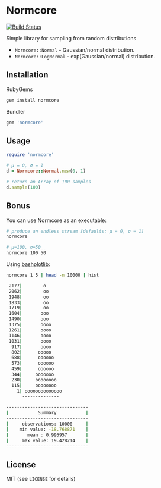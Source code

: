 # Normcore

[![Build Status](https://travis-ci.org/pivotbio/normcore.svg?branch=master)](https://travis-ci.org/pivotbio/normcore)

Simple library for sampling from random distributions

- `Normcore::Normal` - Gaussian/normal distribution.
- `Normcore::LogNormal` - exp(Gaussian/normal) distribution.

## Installation

RubyGems

```bash
gem install normcore
```

Bundler

```ruby
gem 'normcore'
```

## Usage

```ruby
require 'normcore'

# μ = 0, σ = 1
d = Normcore::Normal.new(0, 1)

# return an Array of 100 samples
d.sample(100)
```

## Bonus

You can use Normcore as an executable:


```bash
# produce an endless stream [defaults: μ = 0, σ = 1]
normcore

# μ=100, σ=50
normcore 100 50
```

Using [bashplotlib](https://github.com/glamp/bashplotlib):

```bash
normcore 1 5 | head -n 10000 | hist

 2177|        o
 2062|        oo
 1948|        oo
 1833|        oo
 1719|        oo
 1604|       ooo
 1490|       ooo
 1375|       oooo
 1261|       oooo
 1146|       oooo
 1031|       oooo
  917|       oooo
  802|      ooooo
  688|      oooooo
  573|      oooooo
  459|      oooooo
  344|     ooooooo
  230|     oooooooo
  115|     oooooooo
    1| oooooooooooooo
      --------------

-------------------------------
|           Summary           |
-------------------------------
|     observations: 10000     |
|    min value: -18.768871    |
|       mean : 0.995957       |
|     max value: 19.428214    |
-------------------------------
```

## License

MIT (see `LICENSE` for details)
